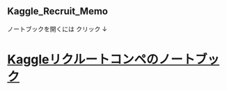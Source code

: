 ## Kaggle_Recruit_Memo
ノートブックを開くには クリック ↓
# [Kaggleリクルートコンペのノートブック](https://colab.research.google.com/github/maro-amoeba/Kaggle_Recruit_Memo/blob/master/kaggle_recruit.ipynb)
